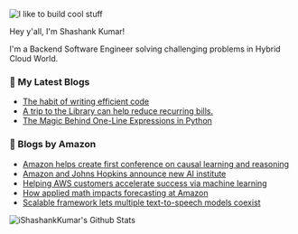 ![I like to build cool stuff](https://res.cloudinary.com/dt8g3rhcy/image/upload/v1595929574/i_like_to_build_cool_shit._1_nzbwjh.png)

Hey y'all, I'm Shashank Kumar! 

I'm a Backend Software Engineer solving challenging problems in Hybrid Cloud World.

### 📕 My Latest Blogs
<!-- BLOG-POST-LIST:START -->
- [The habit of writing efficient code](https://medium.com/@ishashankkumar/the-habit-of-writing-efficient-code-153b05f04269?source=rss-d24dda280d5f------2)
- [A trip to the Library can help reduce recurring bills.](https://medium.com/swlh/a-trip-to-the-library-can-help-reduce-recurring-bills-23bca495cdf5?source=rss-d24dda280d5f------2)
- [The Magic Behind One-Line Expressions in Python](https://medium.com/swlh/the-magic-behind-one-line-expressions-in-python-816c10180c5c?source=rss-d24dda280d5f------2)
<!-- BLOG-POST-LIST:END -->

### 📕 Blogs by Amazon
<!-- AMAZON-BLOG-POST-LIST:START -->
- [Amazon helps create first conference on causal learning and reasoning](https://www.amazon.science/blog/amazon-helps-create-first-conference-on-causal-learning-and-reasoning)
- [Amazon and Johns Hopkins announce new AI institute](https://www.amazon.science/academic-engagements/amazon-and-johns-hopkins-announce-new-ai-institute)
- [Helping AWS customers accelerate success via machine learning](https://www.amazon.science/working-at-amazon/helping-aws-customers-accelerate-success-via-machine-learning)
- [How applied math impacts forecasting at Amazon](https://www.amazon.science/working-at-amazon/how-applied-math-impacts-forecasting-at-amazon)
- [Scalable framework lets multiple text-to-speech models coexist](https://www.amazon.science/blog/text-to-speech-models-coexist-thanks-to-scalable-framework)
<!-- AMAZON-BLOG-POST-LIST:END -->



<img align="center" alt="iShashankKumar's Github Stats" src="https://github-readme-stats.vercel.app/api?username=ishashankkumar&show_icons=true&hide_border=true" />
